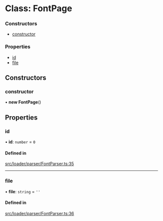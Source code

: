 # Class: FontPage

### Constructors

- [constructor](FontPage.md#constructor)

### Properties

- [id](FontPage.md#id)
- [file](FontPage.md#file)

## Constructors

### constructor

• **new FontPage**()

## Properties

### id

• **id**: `number` = `0`

#### Defined in

[src/loader/parser/FontParser.ts:35](https://github.com/Orillusion/orillusion/blob/main/src/loader/parser/FontParser.ts#L35)

___

### file

• **file**: `string` = `''`

#### Defined in

[src/loader/parser/FontParser.ts:36](https://github.com/Orillusion/orillusion/blob/main/src/loader/parser/FontParser.ts#L36)
